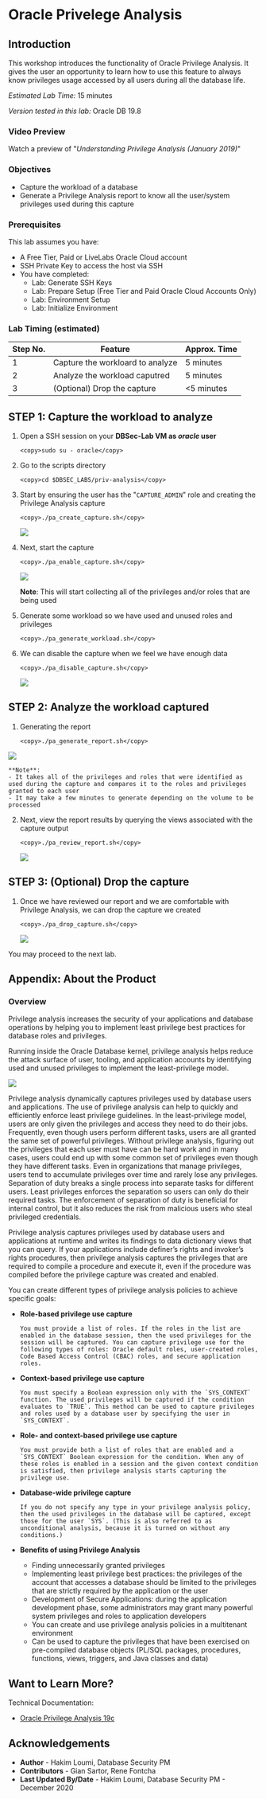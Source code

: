 # Oracle Privelege Analysis

## Introduction
This workshop introduces the functionality of Oracle Privilege Analysis. It gives the user an opportunity to learn how to use this feature to always know privileges usage accessed by all users during all the database life.

*Estimated Lab Time:* 15 minutes

*Version tested in this lab:* Oracle DB 19.8
### Video Preview
Watch a preview of "*Understanding Privilege Analysis (January 2019)*" [](youtube:3oRODVtWwbg)


### Objectives
- Capture the workload of a database
- Generate a Privilege Analysis report to know all the user/system privileges used during this capture

### Prerequisites
This lab assumes you have:
- A Free Tier, Paid or LiveLabs Oracle Cloud account
- SSH Private Key to access the host via SSH
- You have completed:
    - Lab: Generate SSH Keys
    - Lab: Prepare Setup (Free Tier and Paid Oracle Cloud Accounts Only)
    - Lab: Environment Setup
    - Lab: Initialize Environment

### Lab Timing (estimated)
| Step No. | Feature | Approx. Time |
|--|------------------------------------------------------------|-------------|
| 1 | Capture the workloard to analyze | 5 minutes |
| 2 | Analyze the workload caputred | 5 minutes |
| 3 | (Optional) Drop the capture | <5 minutes |

## **STEP 1**: Capture the workload to analyze

1. Open a SSH session on your **DBSec-Lab VM as *oracle* user**

      ````
      <copy>sudo su - oracle</copy>
      ````

2. Go to the scripts directory

      ````
      <copy>cd $DBSEC_LABS/priv-analysis</copy>
      ````

3. Start by ensuring the user has the "`CAPTURE_ADMIN`" role and creating the Privilege Analysis capture

      ````
      <copy>./pa_create_capture.sh</copy>
      ````

   ![](./images/pa-001.png " ")

4. Next, start the capture

      ````
      <copy>./pa_enable_capture.sh</copy>
      ````

   ![](./images/pa-002.png " ")

    **Note**: This will start collecting all of the privileges and/or roles that are being used

5. Generate some workload so we have used and unused roles and privileges

      ````
      <copy>./pa_generate_workload.sh</copy>
      ````

6. We can disable the capture when we feel we have enough data

      ````
      <copy>./pa_disable_capture.sh</copy>
      ````

   ![](./images/pa-003.png " ")

## **STEP 2**: Analyze the workload captured

1.  Generating the report

      ````
      <copy>./pa_generate_report.sh</copy>
      ````

   ![](./images/pa-004.png " ")

    **Note**:
    - It takes all of the privileges and roles that were identified as used during the capture and compares it to the roles and privileges granted to each user
    - It may take a few minutes to generate depending on the volume to be processed

2. Next, view the report results by querying the views associated with the capture output

      ````
      <copy>./pa_review_report.sh</copy>
      ````

   ![](./images/pa-005.png " ")

## **STEP 3**: (Optional) Drop the capture

1. Once we have reviewed our report and we are comfortable with Privilege Analysis, we can drop the capture we created

      ````
      <copy>./pa_drop_capture.sh</copy>
      ````

   ![](./images/pa-006.png " ")

You may proceed to the next lab.

## **Appendix**: About the Product
### **Overview**
Privilege analysis increases the security of your applications and database operations by helping you to implement least privilege best practices for database roles and privileges.

Running inside the Oracle Database kernel, privilege analysis helps reduce the attack surface of user, tooling, and application accounts by identifying used and unused privileges to implement the least-privilege model.

   ![](./images/pa-concept.png " ")

Privilege analysis dynamically captures privileges used by database users and applications. The use of privilege analysis can help to quickly and efficiently enforce least privilege guidelines. In the least-privilege model, users are only given the privileges and access they need to do their jobs. Frequently, even though users perform different tasks, users are all granted the same set of powerful privileges. Without privilege analysis, figuring out the privileges that each user must have can be hard work and in many cases, users could end up with some common set of privileges even though they have different tasks. Even in organizations that manage privileges, users tend to accumulate privileges over time and rarely lose any privileges. Separation of duty breaks a single process into separate tasks for different users. Least privileges enforces the separation so users can only do their required tasks. The enforcement of separation of duty is beneficial for internal control, but it also reduces the risk from malicious users who steal privileged credentials.

Privilege analysis captures privileges used by database users and applications at runtime and writes its findings to data dictionary views that you can query. If your applications include definer’s rights and invoker’s rights procedures, then privilege analysis captures the privileges that are required to compile a procedure and execute it, even if the procedure was compiled before the privilege capture was created and enabled.

You can create different types of privilege analysis policies to achieve specific goals:

- **Role-based privilege use capture**

      You must provide a list of roles. If the roles in the list are enabled in the database session, then the used privileges for the session will be captured. You can capture privilege use for the following types of roles: Oracle default roles, user-created roles, Code Based Access Control (CBAC) roles, and secure application roles.

- **Context-based privilege use capture**

      You must specify a Boolean expression only with the `SYS_CONTEXT` function. The used privileges will be captured if the condition evaluates to `TRUE`. This method can be used to capture privileges and roles used by a database user by specifying the user in `SYS_CONTEXT`.

- **Role- and context-based privilege use capture**

      You must provide both a list of roles that are enabled and a `SYS_CONTEXT` Boolean expression for the condition. When any of these roles is enabled in a session and the given context condition is satisfied, then privilege analysis starts capturing the privilege use.

- **Database-wide privilege capture**

      If you do not specify any type in your privilege analysis policy, then the used privileges in the database will be captured, except those for the user `SYS`. (This is also referred to as unconditional analysis, because it is turned on without any conditions.)

- **Benefits of using Privilege Analysis**
    - Finding unnecessarily granted privileges
    - Implementing least privilege best practices: the privileges of the account that accesses a database should be limited to the privileges that are strictly required by the application or the user
    - Development of Secure Applications: during the application development phase, some administrators may grant many powerful system privileges and roles to application developers
    - You can create and use privilege analysis policies in a multitenant environment
    - Can be used to capture the privileges that have been exercised on pre-compiled database objects (PL/SQL packages, procedures, functions, views, triggers, and Java classes and data)

## Want to Learn More?
Technical Documentation:
- [Oracle Privilege Analysis 19c](https://docs.oracle.com/en/database/oracle/oracle-database/19/dbseg/performing-privilege-analysis-find-privilege-use.html#GUID-44CB644B-7B59-4B3B-B375-9F9B96F60186)

## Acknowledgements
- **Author** - Hakim Loumi, Database Security PM
- **Contributors** - Gian Sartor, Rene Fontcha
- **Last Updated By/Date** - Hakim Loumi, Database Security PM - December 2020

